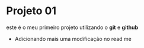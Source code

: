 # Projeto 01

este é o meu primeiro projeto utilizando o **git** e **github**

- Adicionando mais uma modificação no read me